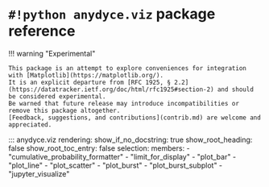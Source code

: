 <!---
  Copyright and other protections apply. Please see the accompanying LICENSE file for
  rights and restrictions governing use of this software. All rights not expressly
  waived or licensed are reserved. If that file is missing or appears to be modified
  from its original, then please contact the author before viewing or using this
  software in any capacity.

  !!!!!!!!!!!!!!!!!!!!!!!!!!!!!!!!!!!!!!!!!!!!!!!!!!!!!!!!!!!!!!!!!!!!
  !!!!!!!!!!!!!!! IMPORTANT: READ THIS BEFORE EDITING! !!!!!!!!!!!!!!!
  !!!!!!!!!!!!!!!!!!!!!!!!!!!!!!!!!!!!!!!!!!!!!!!!!!!!!!!!!!!!!!!!!!!!
  Please keep each sentence on its own unwrapped line.
  It looks like crap in a text editor, but it has no effect on rendering, and it allows much more useful diffs.
  Thank you!
-->

# ``#!python anydyce.viz`` package reference

!!! warning "Experimental"

    This package is an attempt to explore conveniences for integration with [Matplotlib](https://matplotlib.org/).
    It is an explicit departure from [RFC 1925, § 2.2](https://datatracker.ietf.org/doc/html/rfc1925#section-2) and should be considered experimental.
    Be warned that future release may introduce incompatibilities or remove this package altogether.
    [Feedback, suggestions, and contributions](contrib.md) are welcome and appreciated.

::: anydyce.viz
    rendering:
      show_if_no_docstring: true
      show_root_heading: false
      show_root_toc_entry: false
    selection:
      members:
        - "cumulative_probability_formatter"
        - "limit_for_display"
        - "plot_bar"
        - "plot_line"
        - "plot_scatter"
        - "plot_burst"
        - "plot_burst_subplot"
        - "jupyter_visualize"

